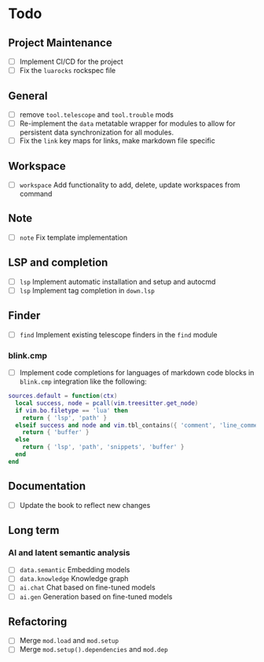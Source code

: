 # Todo

## Project Maintenance

- [ ] Implement CI/CD for the project
- [ ] Fix the `luarocks` rockspec file

## General

- [ ] remove `tool.telescope` and `tool.trouble` mods
- [ ] Re-implement the `data` metatable wrapper for modules to allow for persistent data
      synchronization for all modules.
- [ ] Fix the `link` key maps for links, make markdown file specific

## Workspace

- [ ] `workspace` Add functionality to add, delete, update workspaces from command

## Note

- [ ] `note` Fix template implementation

## LSP and completion

- [ ] `lsp` Implement automatic installation and setup and autocmd
- [ ] `lsp` Implement tag completion in `down.lsp`

## Finder

- [ ] `find` Implement existing telescope finders in the `find` module

### blink.cmp

- [ ] Implement code completions for languages of markdown code blocks in `blink.cmp` integration
      like the following:

```lua
sources.default = function(ctx)
  local success, node = pcall(vim.treesitter.get_node)
  if vim.bo.filetype == 'lua' then
    return { 'lsp', 'path' }
  elseif success and node and vim.tbl_contains({ 'comment', 'line_comment', 'block_comment' }, node:type()) then
    return { 'buffer' }
  else
    return { 'lsp', 'path', 'snippets', 'buffer' }
  end
end
```

## Documentation

- [ ] Update the book to reflect new changes

## Long term

### AI and latent semantic analysis

- [ ] `data.semantic` Embedding models
- [ ] `data.knowledge` Knowledge graph
- [ ] `ai.chat` Chat based on fine-tuned models
- [ ] `ai.gen` Generation based on fine-tuned models

## Refactoring

- [ ] Merge `mod.load` and `mod.setup`
- [ ] Merge `mod.setup().dependencies` and `mod.dep`

